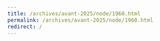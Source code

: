 ```yaml
---
title: /archives/avant-2025/node/1960.html
permalink: /archives/avant-2025/node/1960.html
redirect: /
---
```

